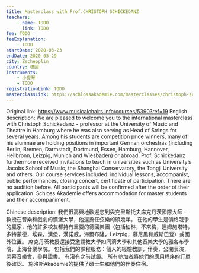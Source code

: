 ```yaml
---
title: Masterclass with Prof.CHRISTOPH SCHICKEDANZ
teachers:
	- name: TODO
	  link: TODO
fee: TODO
feeExplanation: 
	- TODO
startDate: 2020-03-23
endDate: 2020-03-29
city: Zschepplin
country: 德國
instruments:
	- 小提琴
	- TODO
registrationLink: TODO
masterclassLink: https://schlossakademie.com/masterclasses/christoph-schickedanz
---
```

Original link: https://www.musicalchairs.info/courses/5390?ref=19
English description:
We are pleased to welcome you to the international masterclass with Christoph Schickedanz - professor at the University of Music and Theatre in Hamburg where he was also serving as Head of Strings for several years.
 Among his students are competition price winners, many of his alumnae are holding positions in important German orchestras (including Berlin, Bremen, Darmstadt, Dortmund, Essen, Hamburg, Hannover, Heilbronn, Leizpig, Munich and Wiesbaden) or abroad.
 Prof.
 Schickedanz furthermore received invitations to teach in universities such as University’s Jacobs School of Music, the Shanghai Conservatory, the Tongji University and others.
Our course services included: individual lessons, accompanist, public performances, closing concert, certificate of participation.
 There are no audition before.
 All participants will be confirmed after the order of their application.
Schloss Akademie offers accommodation for master students and their accompaniment.
​

Chinese description:
我們很高興地歡迎您到與克里斯托夫席克丹茨國際大師 - 教授在音樂和戲劇的漢堡大學，他還擔任弦樂的頭幾年。
在他的學生是價格競爭的贏家，他的許多校友都持有重要的德國樂團（包括柏林，不來梅，達姆施塔特，多特蒙德，埃森，漢堡，漢諾威，海爾布隆，Leizpig，慕尼黑和威斯巴登）或國外位置。
席克丹茨教授還接受邀請教大學如同濟大學和其他音樂大學的雅各布學院，上海音樂學院。
包括我們的課程服務：個人的經驗教訓，伴奏，公開表演，閉幕音樂會，參與證書。
有沒有之前試鏡。
所有參加者將他們的應用程序的訂單後確認。
施洛斯Akademie的提供了碩士生和他們的伴奏住宿。

